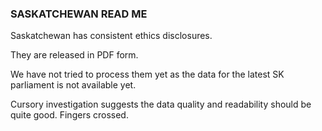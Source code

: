 ### SASKATCHEWAN READ ME

Saskatchewan has consistent ethics disclosures.

They are released in PDF form.

We have not tried to process them yet as the data for the latest SK parliament is not available yet.

Cursory investigation suggests the data quality and readability should be quite good. Fingers crossed.

